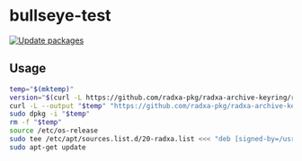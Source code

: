 # bullseye-test

[![Update packages](https://github.com/radxa-repo/bullseye-test/actions/workflows/update.yaml/badge.svg)](https://github.com/radxa-repo/bullseye-test/actions/workflows/update.yaml)

## Usage

```bash
temp="$(mktemp)"
version="$(curl -L https://github.com/radxa-pkg/radxa-archive-keyring/releases/latest/download/VERSION)"
curl -L --output "$temp" "https://github.com/radxa-pkg/radxa-archive-keyring/releases/latest/download/radxa-archive-keyring_${version}_all.deb"
sudo dpkg -i "$temp"
rm -f "$temp"
source /etc/os-release
sudo tee /etc/apt/sources.list.d/20-radxa.list <<< "deb [signed-by=/usr/share/keyrings/radxa-archive-keyring.gpg] https://radxa-repo.github.io/bullseye-test/ $VERSION_CODENAME main"
sudo apt-get update
```
